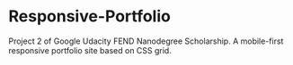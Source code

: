 # Responsive-Portfolio
Project 2 of Google Udacity FEND Nanodegree Scholarship.
A mobile-first responsive portfolio site based on CSS grid.
